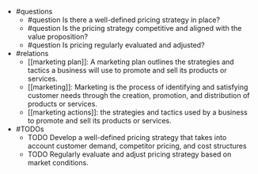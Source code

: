 - #questions
	- #question Is there a well-defined pricing strategy in place?
	- #question Is the pricing strategy competitive and aligned with the value proposition?
	- #question Is pricing regularly evaluated and adjusted?
- #relations
	- [[marketing plan]]: A marketing plan outlines the strategies and tactics a business will use to promote and sell its products or services.
	- [[marketing]]: Marketing is the process of identifying and satisfying customer needs through the creation, promotion, and distribution of products or services.
	- [[marketing actions]]: the strategies and tactics used by a business to promote and sell its products or services.
- #TODOs
	- TODO Develop a well-defined pricing strategy that takes into account customer demand, competitor pricing, and cost structures
	- TODO  Regularly evaluate and adjust pricing strategy based on market conditions.











